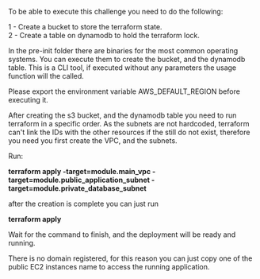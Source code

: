 To be able to execute this challenge you need to do the following:

1 - Create a bucket to store the terraform state.\
2 - Create a table on dynamodb to hold the terraform lock.

In the pre-init folder there are binaries for the most common operating systems.
You can execute them to create the bucket, and the dynamodb table.
This is a CLI tool, if executed without any parameters the usage function will the called.

Please export the environment variable AWS_DEFAULT_REGION before executing it.

After creating the s3 bucket, and the dynamodb table you need to run terraform in  a specific order.
As the subnets are not hardcoded, terraform can't link the IDs with the other resources
if the still do not exist, therefore you need you first create the VPC, and the subnets.

Run:

**terraform apply -target=module.main_vpc -target=module.public_application_subnet -target=module.private_database_subnet**

after the creation is complete you can just run

**terraform apply**

Wait for the command to finish, and the deployment will be ready and running.

There is no domain registered, for this reason you can just copy one of the public EC2
instances name to access the running application.



